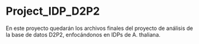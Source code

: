 # Project_IDP_D2P2
En este proyecto quedarán los archivos finales del proyecto de análisis de la base de datos D2P2, enfocándonos en IDPs de A. thaliana.
